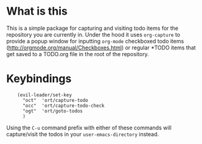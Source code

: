 # What is this
This is a simple package for capturing and visiting todo items for
the repository you are currently in. Under the hood it uses
`org-capture` to provide a popup window for inputting `org-mode`
checkboxed todo items (http://orgmode.org/manual/Checkboxes.html)
or regular *TODO items that get saved to a TODO.org file in the
root of the repository.


# Keybindings

``` elisp
    (evil-leader/set-key
      "oct"  'ort/capture-todo
      "occ"  'ort/capture-todo-check
      "ogt"  'ort/goto-todos
      )
```

Using the `C-u` command prefix with either of these commands will
capture/visit the todos in your `user-emacs-directory` instead.
